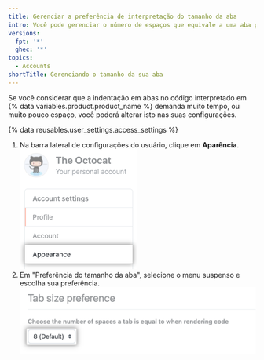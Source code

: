 ```yaml
---
title: Gerenciar a preferência de interpretação do tamanho da aba
intro: Você pode gerenciar o número de espaços que equivale a uma aba para a sua conta de usuário.
versions:
  fpt: '*'
  ghec: '*'
topics:
  - Accounts
shortTitle: Gerenciando o tamanho da sua aba
---
```


Se você considerar que a indentação em abas no código interpretado em {% data variables.product.product_name %} demanda muito tempo, ou muito pouco espaço, você poderá alterar isto nas suas configurações.

{% data reusables.user_settings.access_settings %}
1. Na barra lateral de configurações do usuário, clique em **Aparência**. ![Aba "Aparência" na barra lateral de configurações do usuário](/assets/images/help/settings/appearance-tab.png)
2. Em "Preferência do tamanho da aba", selecione o menu suspenso e escolha sua preferência. ![Botão de preferência do tamanho da aba](/assets/images/help/settings/tab-size-preference.png)
